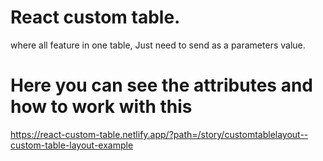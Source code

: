 # React custom table.
where all feature in one table, Just need to send as a parameters value.
# Here you can see the attributes and how to work with this
https://react-custom-table.netlify.app/?path=/story/customtablelayout--custom-table-layout-example
